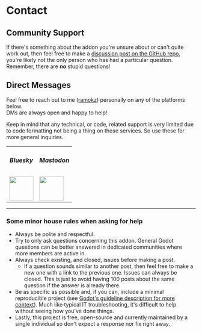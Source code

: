 # Contact
## Community Support
If there's something about the addon you're unsure about or can't quite work out, then feel free to make a [discussion post on the GitHub repo](https://github.com/ramokz/phantom-camera/discussions/), you're likely not the only person who has had a particular question. Remember, there are **_no_** stupid questions!

## Direct Messages
Feel free to reach out to me ([ramokz](https://github.com/ramokz)) personally on any of the platforms below.<br>
DMs are always open and happy to help!

Keep in mind that any technical, or code, related support is very limited due to code formatting not being a thing on those services. So use these for more general inquiries.

<table>
<tr>
<th align="center"><h5>Bluesky</h5></th>
<th align="center"><h5>Mastodon</h5></th>
</tr>
<td>
<a href="https://bsky.app/profile/marcusskov.com">
<img src="/assets/social/bluesky.svg" width="64"/>
</a>
</td>
<td>
<a href="https://mastodon.social/@marcusskov">
<img src="/assets/social/mastodon.svg" width="64"/>
</a>
</td>
</table>

---

### Some minor house rules when asking for help
- Always be polite and respectful.
- Try to only ask questions concerning this addon. General Godot questions can be better answered in dedicated communities where more members are active in.
- Always check existing, and closed, issues before making a post.
    - If a question sounds similar to another post, then feel free to make a new one with a link to the previous one. Issues can always be closed. This is just to avoid having 100 posts about the same question if the answer is already there.
- Be as specific as possible and, if you can, include a minimal reproducible project (see [Godot's guideline description for more context](https://github.com/godotengine/godot/blob/master/CONTRIBUTING.md#provide-a-simple-example-project)). Much like typical IT troubleshooting, it's difficult to help without seeing how you've done things.
- Lastly, this project is free, open-source and currently maintained by a single individual so don't expect a response nor fix right away.
